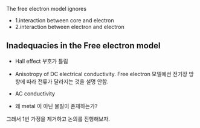 

The free electron model ignores

- 1.interaction between core and electron
- 2.interaction between electron and electron

## Inadequacies in the Free electron model

- Hall effect 부호가 틀림

- Anisotropy of DC electrical conductivity. Free electron 모델에선 전기장 방향에 따라 전류가 달라지는 것을 설명 안함.

- AC conductivity

- 왜 metal 이 아닌 물질이 존재하는가?

그래서 1번 가정을 제거하고 논의를 진행해보자.